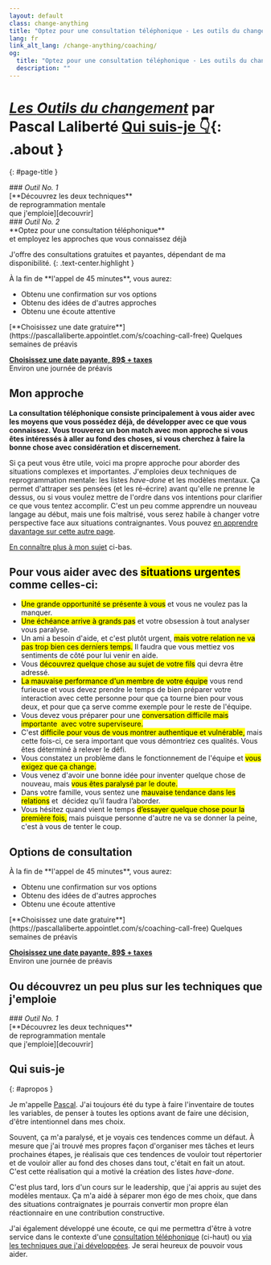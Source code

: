 ```yaml
---
layout: default
class: change-anything
title: "Optez pour une consultation téléphonique - Les outils du changement"
lang: fr
link_alt_lang: /change-anything/coaching/
og:
  title: "Optez pour une consultation téléphonique - Les outils du changement"
  description: ""
---
```


# [<em><span class="the-kit">Les</span> <span class="name">Outils du changement</span></em>](/outils-du-changement/) <span class="tagline">par Pascal Laliberté [Qui suis-je 👇](#apropos){: .about }</span>
{: #page-title }

[decouvrir]: ../decouvrir/
[coaching]: ../coaching/

<div class="clearfix margin-top kit-options" markdown="1">
<div class="left" markdown="1">
### <em class="kit-option-label">Outil No. 1</em><br> [**Découvrez les deux techniques**<br> de reprogrammation mentale<br> que j'emploie][decouvrir]
</div>

<div class="right active" markdown="1">
### <em class="kit-option-label">Outil No. 2</em><br> **Optez pour une consultation téléphonique**<br> et employez les approches que vous connaissez déjà
</div>
</div>

J'offre des consultations gratuites et payantes, dépendant de ma disponibilité.
{: .text-center.highlight }

<div class="clearfix margin-top" markdown="1">
<div class="left" markdown="1">
À la fin de **l'appel de 45 minutes**, vous aurez:

* Obtenu une confirmation sur vos options
* Obtenu des idées de d'autres approches
* Obtenu une écoute attentive
</div>

<div class="right" markdown="1">
[**Choisissez une date gratuire**](https://pascallaliberte.appointlet.com/s/coaching-call-free)  
Quelques semaines de préavis

[**Choisissez une date payante, 89$ + taxes**](https://pascallaliberte.appointlet.com/s/coaching-call)  
Environ une journée de préavis
</div>
</div>

## Mon approche

**La consultation téléphonique consiste principalement à vous aider avec les moyens que vous possédez déjà, de développer avec ce que vous connaissez. Vous trouverez un bon match avec mon approche si vous êtes intéressés à aller au fond des choses, si vous cherchez à faire la bonne chose avec considération et discernement.**

Si ça peut vous être utile, voici ma propre approche pour aborder des situations complexes et importantes. J'emploies deux techniques de reprogrammation mentale: les listes _have-done_ et les modèles mentaux. Ça permet d'attraper ses pensées (et les ré-écrire) avant qu'elle ne prenne le dessus, ou si vous voulez mettre de l'ordre dans vos intentions pour clarifier ce que vous tentez accomplir. C'est un peu comme apprendre un nouveau langage au début, mais une fois maîtrisé, vous serez habile à changer votre perspective face aux situations contraignantes. Vous pouvez [en apprendre davantage sur cette autre page][decouvrir].

[En connaître plus à mon sujet](#apropos) ci-bas.

## Pour vous aider avec des <mark>situations urgentes</mark> comme celles-ci:

<div markdown="1" class="examples">

* <mark>Une grande opportunité se présente à vous</mark> et vous ne voulez pas la manquer.
* <mark>Une échéance arrive à grands pas</mark> et votre obsession à tout analyser vous paralyse.
* Un ami a besoin d'aide, et c'est plutôt urgent, <mark>mais votre relation ne va pas trop bien ces derniers temps.</mark> Il faudra que vous mettiez vos sentiments de côté pour lui venir en aide.
* Vous <mark>découvrez quelque chose au sujet de votre fils</mark> qui devra être adressé.
* <mark>La mauvaise performance d'un membre de votre équipe</mark> vous rend furieuse et vous devez prendre le temps de bien préparer votre interaction avec cette personne pour que ça tourne bien pour vous deux, et pour que ça serve comme exemple pour le reste de l'équipe.
* Vous devez vous préparer pour une <mark>conversation difficile mais importante  avec votre superviseure.</mark>
* C'est <mark>difficile pour vous de vous montrer authentique et vulnérable,</mark> mais cette fois-ci, ce sera important que vous démontriez ces qualités. Vous êtes déterminé à relever le défi.
* Vous constatez un problème dans le fonctionnement de l'équipe et <mark>vous exigez que ça change.</mark>
* Vous venez d'avoir une bonne idée pour inventer quelque chose de nouveau, mais <mark>vous êtes paralysé par le doute.</mark>
* Dans votre famille, vous sentez une <mark>mauvaise tendance dans les relations</mark> et  décidez qu’il faudra l’aborder.
* Vous hésitez quand vient le temps <mark>d’essayer quelque chose pour la première fois,</mark> mais puisque personne d'autre ne va se donner la peine, c'est à vous de tenter le coup.

</div>

## Options de consultation

<div class="clearfix margin-top" markdown="1">
<div class="left" markdown="1">
À la fin de **l'appel de 45 minutes**, vous aurez:

* Obtenu une confirmation sur vos options
* Obtenu des idées de d'autres approches
* Obtenu une écoute attentive
</div>

<div class="right" markdown="1">
[**Choisissez une date gratuire**](https://pascallaliberte.appointlet.com/s/coaching-call-free)  
Quelques semaines de préavis

[**Choisissez une date payante, 89$ + taxes**](https://pascallaliberte.appointlet.com/s/coaching-call)  
Environ une journée de préavis
</div>
</div>

## Ou découvrez un peu plus sur les techniques que j'emploie

<div class="clearfix margin-top kit-options" markdown="1">
<div markdown="1">
### <em class="kit-option-label">Outil No. 1</em><br> [**Découvrez les deux techniques**<br> de reprogrammation mentale<br> que j'emploie][decouvrir]
</div>

## Qui suis-je
{: #apropos }

Je m'appelle [Pascal](/). J'ai toujours été du type à faire l'inventaire de toutes les variables, de penser à toutes les options avant de faire une décision, d'être intentionnel dans mes choix.

Souvent, ça m'a paralysé, et je voyais ces tendences comme un défaut. À mesure que j'ai trouvé mes propres façon d'organiser mes tâches et leurs prochaines étapes, je réalisais que ces tendences de vouloir tout répertorier et de vouloir aller au fond des choses dans tout, c'était en fait un atout. C'est cette réalisation qui a motivé la création des listes _have-done_.

C'est plus tard, lors d'un cours sur le leadership, que j'ai appris au sujet des modèles mentaux. Ça m'a aidé à séparer mon égo de mes choix, que dans des situations contraignates je pourrais convertir mon propre élan réactionnaire en une contribution constructive.

J'ai également développé une écoute, ce qui me permettra d'être à votre service dans le contexte d'une [consultation téléphonique][coaching] (ci-haut) ou [via les techniques que j'ai développées][decouvrir]. Je serai heureux de pouvoir vous aider.
